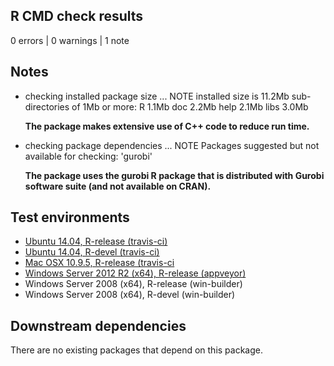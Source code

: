 ## R CMD check results

0 errors | 0 warnings | 1 note

## Notes

* checking installed package size ... NOTE
  installed size is 11.2Mb
  sub-directories of 1Mb or more:
    R      1.1Mb
    doc    2.2Mb
    help   2.1Mb
    libs   3.0Mb

    **The package makes extensive use of C++ code to reduce run time.**

* checking package dependencies ... NOTE
  Packages suggested but not available for checking: 'gurobi'

    **The package uses the gurobi R package that is distributed with Gurobi software suite (and not available on CRAN).**

## Test environments

* [Ubuntu 14.04, R-release (travis-ci)](https://travis-ci.org/prioritizr/prioritizr/builds)
* [Ubuntu 14.04, R-devel (travis-ci)](https://travis-ci.org/prioritizr/prioritizr/builds)
* [Mac OSX 10.9.5, R-release (travis-ci](https://travis-ci.org/prioritizr/prioritizr/builds)
* [Windows Server 2012 R2 (x64), R-release (appveyor)](https://ci.appveyor.com/project/jeffreyhanson/prioritizr)
* Windows Server 2008 (x64), R-release (win-builder)
* Windows Server 2008 (x64), R-devel (win-builder)

## Downstream dependencies

There are no existing packages that depend on this package.
